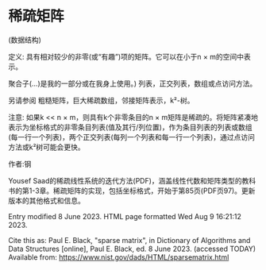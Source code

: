 # 稀疏矩阵


(数据结构)



定义:
具有相对较少的非零(或“有趣”)项的矩阵。它可以在小于n × m的空间中表示。



聚合子(…)是我的一部分或在我身上使用。)
列表，正交列表，数组或点访问方法。



另请参阅
粗糙矩阵，巨大稀疏数组，邻接矩阵表示，k²-树。



注意:
如果k << n × m，则具有k个非零条目的n × m矩阵是稀疏的。将矩阵紧凑地表示为坐标格式的非零条目列表(值及其行/列位置)，作为条目列表的列表或数组(每一行一个列表)，两个正交列表(每列一个列表和每一行一个列表)，通过点访问方法或k²树可能会更快。


作者:钢


Yousef Saad的稀疏线性系统的迭代方法(PDF)，涵盖线性代数和矩阵类型的教科书的第1-3章。稀疏矩阵的实现，包括坐标格式，开始于第85页(PDF页97)。更新版本的其他格式和信息。


Entry modified 8 June 2023.
HTML page formatted Wed Aug  9 16:21:12 2023.



Cite this as:
Paul E. Black, "sparse matrix", in
Dictionary of Algorithms and Data Structures [online], Paul E. Black, ed. 8 June 2023. (accessed TODAY)
Available from: https://www.nist.gov/dads/HTML/sparsematrix.html


